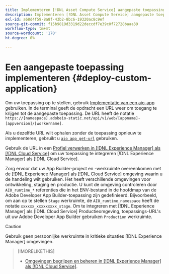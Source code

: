 ```yaml
---
title: Implementeren [!DNL Asset Compute Service] aangepaste toepassing
description: Implementeren [!DNL Asset Compute Service] aangepaste toepassing.
exl-id: a68d4f59-8a8f-43b2-8bc6-19320ac8c9ef
source-git-commit: f15b9819d3319d22deccdf7e39c0f72728baaa39
workflow-type: tm+mt
source-wordcount: '170'
ht-degree: 0%

---
```


# Een aangepaste toepassing implementeren {#deploy-custom-application}

Om uw toepassing op te stellen, gebruik [Implementatie van een aio-app](https://github.com/adobe/aio-cli#aio-appdeploy) gebruiken. In de terminal geeft de opdracht een URL weer om toegang te krijgen tot de aangepaste toepassing. De URL heeft de notatie `https://[namespace].adobeio-static.net/api/v1/web/[appname]-[appversion]/[workername]`.

Als u dezelfde URL wilt ophalen zonder de toepassing opnieuw te implementeren, gebruikt u [`aio app get-url`](https://github.com/adobe/aio-cli#aio-app-get-url-action) gebruiken.

Gebruik de URL in een [Profiel verwerken in [!DNL Experience Manager] als [!DNL Cloud Service]](https://experienceleague.adobe.com/en/docs/experience-manager-cloud-service/content/assets/manage/asset-microservices-configure-and-use) om uw toepassing te integreren [!DNL Experience Manager] als [!DNL Cloud Service].

Zorg ervoor dat uw App Builder-project en -werkruimte overeenkomen met de [!DNL Experience Manager] als [!DNL Cloud Service] omgeving waarin u de handeling wilt gebruiken. Het heeft verschillende omgevingen voor ontwikkeling, staging en productie. U kunt de omgeving controleren door `AIO_runtime_*` referenties die in het ENV-bestand in de hoofdmap van de Adobe Developer App Builder-toepassing zijn gedefinieerd. Bijvoorbeeld, om aan op te stellen `Stage` werkruimte, de `AIO_runtime_namespace` heeft de notatie `xxxxxx_xxxxxxxxx_stage`. Om te integreren met [!DNL Experience Manager] als [!DNL Cloud Service] Productieomgeving, toepassings-URL&#39;s uit uw Adobe Developer App Builder gebruiken `Production` werkruimte.

>[!CAUTION]
>
>Gebruik geen persoonlijke werkruimte in kritieke situaties [!DNL Experience Manager] omgevingen.

>[!MORELIKETHIS]
>
>* [Omgevingen begrijpen en beheren in [!DNL Experience Manager] als [!DNL Cloud Service]](https://experienceleague.adobe.com/en/docs/experience-manager-cloud-service/content/implementing/using-cloud-manager/manage-environments).
